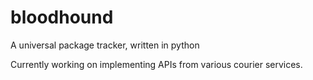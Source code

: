 # bloodhound
A universal package tracker, written in python

Currently working on implementing APIs from various courier services.
